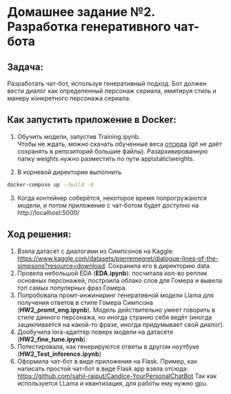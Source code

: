 # Домашнее задание №2. Разработка генеративного чат-бота

## Задача:
Разработать чат-бот, используя генеративный подход. Бот должен вести диалог как определенный персонаж сериала, имитируя стиль и манеру конкретного персонажа сериала.

## Как запустить приложение в Docker:
1) Обучить модели, запустив Training.ipynb.
\
Чтобы не ждать, можно скачать обученные веса [отсюда](https://disk.yandex.ru/d/WzCCC_cH2T5T0g) (git не даёт сохранять в репозиторий большие файлы). Разархивированную папку weights нужно разместить по пути app\static\weights.

2) В корневой директории выполнить 
```bash
docker-compose up --build -d
```
3) Когда контейнер соберётся, некоторое время попрогружаются модели, и потом приложение с чат-ботом будет доступно на http://localhost:5000/

## Ход решения:
1) Взяла датасет с диалогами из Симпсонов на Kaggle:
https://www.kaggle.com/datasets/pierremegret/dialogue-lines-of-the-simpsons?resource=download. Сохранила его в директорию data.
2) Провела небольшой EDA (**EDA.ipynb**): посчитала кол-во реплик основных персонажей, построила облако слов для Гомера и вывела топ самых популярных фраз Гомера.
3) Попробовала промт-инжиниринг генеративной модели Llama для получения ответов в стиле Гомера Симпсона (**HW2_promt_eng.ipynb**). Модель действительно умеет говорить в стиле данного персонажа, но иногда странно себя ведёт (иногда зацикливается на какой-то фразе, иногда придумывает свой диалог).
4) Дообучила lora-адаптер поверх модели на датасете (**HW2_fine_tune.ipynb**).
5) Потестировала, как генерируются ответы в другом ноутбуке (**HW2_Test_inference.ipynb**)
6) Оформила чат-бот в виде приложения на Flask. Пример, как написать простой чат-бот в виде Flask app взяла отсюда: https://github.com/sahil-rajput/Candice-YourPersonalChatBot Так как используется LLama и квантизация, для работы ему нужно gpu.
